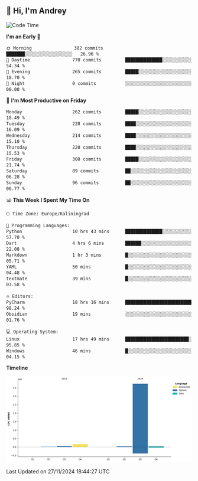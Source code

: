 ## 👋 Hi, I'm Andrey

<!--START_SECTION:waka-->
![Code Time](http://img.shields.io/badge/Code%20Time-594%20hrs%2027%20mins-blue)

**I'm an Early 🐤** 

```text
🌞 Morning                382 commits         ███████░░░░░░░░░░░░░░░░░░   26.96 % 
🌆 Daytime                770 commits         ██████████████░░░░░░░░░░░   54.34 % 
🌃 Evening                265 commits         █████░░░░░░░░░░░░░░░░░░░░   18.70 % 
🌙 Night                  0 commits           ░░░░░░░░░░░░░░░░░░░░░░░░░   00.00 % 
```
📅 **I'm Most Productive on Friday** 

```text
Monday                   262 commits         █████░░░░░░░░░░░░░░░░░░░░   18.49 % 
Tuesday                  228 commits         ████░░░░░░░░░░░░░░░░░░░░░   16.09 % 
Wednesday                214 commits         ████░░░░░░░░░░░░░░░░░░░░░   15.10 % 
Thursday                 220 commits         ████░░░░░░░░░░░░░░░░░░░░░   15.53 % 
Friday                   308 commits         █████░░░░░░░░░░░░░░░░░░░░   21.74 % 
Saturday                 89 commits          ██░░░░░░░░░░░░░░░░░░░░░░░   06.28 % 
Sunday                   96 commits          ██░░░░░░░░░░░░░░░░░░░░░░░   06.77 % 
```


📊 **This Week I Spent My Time On** 

```text
🕑︎ Time Zone: Europe/Kaliningrad

💬 Programming Languages: 
Python                   10 hrs 43 mins      ██████████████░░░░░░░░░░░   57.70 % 
Dart                     4 hrs 6 mins        ██████░░░░░░░░░░░░░░░░░░░   22.08 % 
Markdown                 1 hr 3 mins         █░░░░░░░░░░░░░░░░░░░░░░░░   05.71 % 
YAML                     50 mins             █░░░░░░░░░░░░░░░░░░░░░░░░   04.48 % 
textmate                 39 mins             █░░░░░░░░░░░░░░░░░░░░░░░░   03.58 % 

🔥 Editors: 
PyCharm                  18 hrs 16 mins      █████████████████████████   98.24 % 
Obsidian                 19 mins             ░░░░░░░░░░░░░░░░░░░░░░░░░   01.76 % 

💻 Operating System: 
Linux                    17 hrs 49 mins      ████████████████████████░   95.85 % 
Windows                  46 mins             █░░░░░░░░░░░░░░░░░░░░░░░░   04.15 % 
```

**Timeline**

![Lines of Code chart](https://raw.githubusercontent.com/Mist3s/Mist3s/main/assets/bar_graph.png)


 Last Updated on 27/11/2024 18:44:27 UTC
<!--END_SECTION:waka-->

